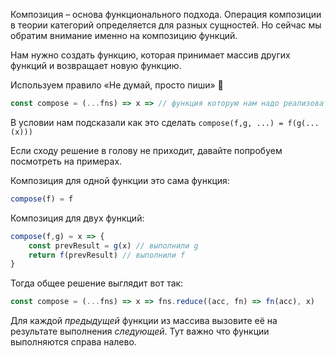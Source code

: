 Композиция – основа функционального подхода. Операция композиции в теории категорий определяется для разных сущностей. Но сейчас мы обратим внимание именно на композицию функций.

Нам нужно создать функцию, которая принимает массив других функций и возвращает новую функцию.

Используем правило «Не думай, просто пиши» 🙂

```js
const compose = (...fns) => x => // функция которую нам надо реализовать
```


В условии нам подсказали как это сделать
`compose(f,g, ...) = f(g(...(x)))`

Если сходу решение в голову не приходит, давайте попробуем посмотреть на примерах.


Композиция для одной функции это сама функция:

```js
compose(f) = f
```

Композиция для двух функций:

```js
compose(f,g) = x => {
    const prevResult = g(x) // выполнили g
    return f(prevResult) // выполнили f
}
```

Тогда общее решение выглядит вот так:

```js
const compose = (...fns) => x => fns.reduce((acc, fn) => fn(acc), x)
```

Для каждой _предыдущей_ функции из массива вызовите её на результате выполнения _следующей_.
Тут важно что функции выполняются справа налево.
